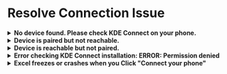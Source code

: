 # Resolve Connection Issue

<details>

<summary><strong>No device found. Please check KDE Connect on your phone.</strong></summary>

This means your phone is not detected at all. Most of the time, KDE Connect isn’t running on the phone, or the phone is on a different network.

**✅ Steps to fix:**

1. **Make sure KDE Connect is installed on your phone**\
   If it’s not installed, download it from the Play Store and open the app.
2. **Connect both devices to the same Wi-Fi**\
   Mobile data won't work. Your phone and computer must be on the same Wi-Fi network.
3. **Open KDE Connect on your phone**\
   Once open, it should start scanning for nearby devices.
4.  **Click "Refresh Devices" in KDE Connect Desktop**\
    Your phone should now appear in the list.\


    <figure><img src="../.gitbook/assets/image (7).png" alt=""><figcaption></figcaption></figure>

    <figure><img src="../.gitbook/assets/image (8).png" alt=""><figcaption></figcaption></figure>
5. **Pair your devices**
   * Select your phone on the left panel and click **Pair**
   *   On your phone, tap **Accept** when the request appears\


       <figure><img src="../.gitbook/assets/image (9).png" alt=""><figcaption></figcaption></figure>

You should now see **Device trusted and connected** in KDE Connect. Go back to Excel and click **Connect Your Phone** to confirm everything works.\


<figure><img src="../.gitbook/assets/image (10).png" alt=""><figcaption></figcaption></figure>

{% hint style="warning" %}
If you’ve done all the steps above and your phone still isn’t found, there may be an issue with your KDE Connect installation. Please run the KDE Connect Diagnostic Tool to check what’s going wrong:\
[run-kde-connect-diagnostic-tool.md](run-kde-connect-diagnostic-tool.md "mention")

Once you’ve run the tool, email me the logfile. The video on the page shows exactly how to do this.
{% endhint %}

</details>

<details>

<summary><strong>Device is paired but not reachable.</strong></summary>

This usually means the KDE Connect app on your phone has stopped running or cannot be reached.

**✅ Steps to fix:**

1. **Check if KDE Connect is running**\
   Open the KDE Connect app on your phone. If it’s not running, start it manually.
2. **Disable battery-saving mode**\
   Battery optimization can stop background apps like KDE Connect. In your phone settings, exclude KDE Connect from battery-saving features. [Learn how to disable it here.](../how-to-disable-battery-saving-for-kde-connect.md)
3. **Make sure both devices are on the same Wi-Fi**\
   Your phone and your computer must be connected to the same Wi-Fi network. Mobile data won’t work.

After doing the steps above, click the **Test Connection** button to check if your phone is now reachable.

<figure><img src="../.gitbook/assets/image (1) (1) (1).png" alt=""><figcaption></figcaption></figure>

</details>

<details>

<summary><strong>Device is reachable but not paired.</strong></summary>

KDE Connect sees your device, so both the phone and computer are on the same Wi-Fi and have KDE Connect installed. The only thing missing is permission to let them talk to each other — pairing.

**✅ Steps to fix:**

1.  **Open KDE Connect on your computer**\
    Your phone should show up as available. Select it and click the **Pair** button.\


    <figure><img src="../.gitbook/assets/image (2) (1).png" alt=""><figcaption></figcaption></figure>
2. **Check your phone**\
   You’ll get a pairing request in the KDE Connect app. Tap **Accept** to confirm.\
   ![](<../.gitbook/assets/image (3).png>)
3.  **Connection confirmed**\
    After pairing, the status should change to **Device trusted and connected** on the desktop app.\


    <figure><img src="../.gitbook/assets/image (4).png" alt=""><figcaption></figcaption></figure>

Now go back to Excel and click **Test Connection** to confirm everything is working.

<figure><img src="../.gitbook/assets/image (6).png" alt=""><figcaption></figcaption></figure>

</details>

<details>

<summary><strong>Error checking KDE Connect installation: ERROR: Permission denied</strong></summary>

This error usually means your antivirus or **firewall is blocking QuickText**.

Some antivirus or firewall tools can falsely flag QuickText as a risk, even though there is nothing harmful inside. Well-known programs like Kaspersky and Windows Defender show it as safe.\
See more details here: [Antivirus or Firewall Warning / False Positive](https://docs.pythonandvba.com/quicktext/troubleshooting/antivirus-or-firewall-warning-false-positive)

**What you can do:**

* Temporarily turn off your antivirus or firewall and run QuickText again.
* Or, add QuickText as an exception (whitelist it) in your antivirus or firewall settings.

{% hint style="info" %}
If this solves the issue, please [send me a quick email (contact@pythonandvba.com)](mailto:contact@pythonandvba.com?subject=QuickText%20-%20Antivirus%20False%20Positive\&body=Hi%20Sven%2C%0A%0AI%20ran%20into%20a%20'Permission%20denied'%20error%20and%20found%20out%20it%20was%20my%20antivirus%20or%20firewall.%20I%20wanted%20to%20let%20you%20know%20I%20am%20using%20%5Bname%20of%20antivirus%2Ffirewall%5D.%0A%0AThanks%2C%0A%5Byour%20name%5D) and let me know which antivirus or firewall software you are using. I’ll reach out to them to fix the false positive, so you (and others) won’t need to whitelist QuickText in the future.
{% endhint %}

</details>

<details>

<summary><strong>Excel freezes or crashes when you Click "Connect your phone"</strong></summary>

If you click the "Connect your phone" button in QuickText and Excel just freezes or crashes, here’s what’s likely going on and what you can do to fix it.

#### What’s the problem?

When you hit "Connect your phone," QuickText tries to run a few commands in the background to check your KDE Connect connection. Some antivirus or firewall tools block these commands, which causes QuickText to hang. Sometimes, Excel might crash or stay stuck.

#### Why does this happen?

QuickText uses VBA macros and small scripts in the background to talk to your phone and send messages. Many antivirus programs don’t like files that automate tasks or open the command prompt, even if the file is safe. This is common with any automation tool that works with Excel.

#### What should you do?

1. **Temporarily turn off your antivirus or firewall.**\
   Try the "Connect your phone" button again. If it works, you know your security software is blocking QuickText.
2. **Add QuickText to your antivirus or firewall’s whitelist (exceptions).**\
   Look up how to add a file or folder to your security tool’s exceptions list. Once added, turn your antivirus or firewall back on.
3. **Still stuck?**\
   [Click here to email me your antivirus or firewall name](https://app.gitbook.com/u/FP09XfZGEvclVenvINFc9AUv2W22)\
   I’ll try to contact the company and get QuickText whitelisted.

#### Is QuickText safe?

Yes. I check QuickText daily on VirusTotal. Big antivirus tools like Kaspersky and Windows Defender show it as clean. Sometimes, a smaller antivirus will flag it. When that happens, I send a report to the vendor. If they don’t reply, the warning might stay for a while.

If you want to see the VirusTotal results, check here: [antivirus-or-firewall-warning-false-positive.md](antivirus-or-firewall-warning-false-positive.md "mention")\


</details>

